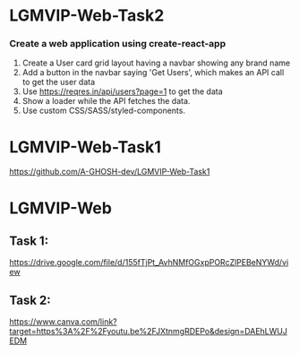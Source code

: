 # LGMVIP-Web-Task2

### Create a web application using create-react-app
1. Create a User card grid layout having a navbar showing any brand name 
2. Add a button in the navbar saying 'Get Users', which makes an API call to get the user data
3. Use https://reqres.in/api/users?page=1 to get the data 
4. Show a loader while the API fetches the data. 
5. Use custom CSS/SASS/styled-components. 

# LGMVIP-Web-Task1
https://github.com/A-GHOSH-dev/LGMVIP-Web-Task1

# LGMVIP-Web

## Task 1:
https://drive.google.com/file/d/155fTjPt_AvhNMfOGxpPORcZlPEBeNYWd/view                                                                                 
## Task 2:
https://www.canva.com/link?target=https%3A%2F%2Fyoutu.be%2FJXtnmgRDEPo&design=DAEhLWUJEDM
